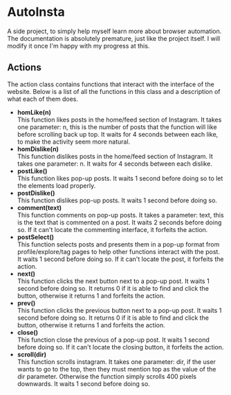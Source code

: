 # AutoInsta
A side project, to simply help myself learn more about browser automation. The documentation is absolutely premature, just like the project itself. I will modify it once I'm happy with my progress at this.

## Actions
The action class contains functions that interact with the interface of the website. Below is a list of all the functions in this class and a description of what each of them does.
<ul>
	<!-- <li><b></b></li> -->
	<li><b>homLike(n)</b></li>
	This function likes posts in the home/feed section of Instagram. It takes one parameter: n, this is the number of posts that the function will like before scrolling back up top. It waits for 4 seconds between each like, to make the activity seem more natural.
	<li><b>homDislike(n)</b></li>
	This function dislikes posts in the home/feed section of Instagram. It takes one parameter: n. It waits for 4 seconds between each dislike.
	<li><b>postLike()</b></li>
	This function likes pop-up posts. It waits 1 second before doing so to let the elements load properly.
	<li><b>postDislike()</b></li>
	This function dislikes pop-up posts. It waits 1 second before doing so.
	<li><b>comment(text)</b></li>
	This function comments on pop-up posts. It takes a parameter: text, this is the text that is commented on a post. It waits 2 seconds before doing so. If it can't locate the commenting interface, it forfeits the action.
	<li><b>postSelect()</b></li>
	This function selects posts and presents them in a pop-up format from profile/explore/tag pages to help other functions interact with the post. It waits 1 second before doing so. If it can't locate the post, it forfeits the action.
	<li><b>next()</b></li>
	This function clicks the next button next to a pop-up post. It waits 1 second before doing so. It returns 0 if it is able to find and click the button, otherwise it returns 1 and forfeits the action.
	<li><b>prev()</b></li>
	This function clicks the previous button next to a pop-up post. It waits 1 second before doing so. It returns 0 if it is able to find and click the button, otherwise it returns 1 and forfeits the action.
	<li><b>close()</b></li>
	This function close the previous of a pop-up post. It waits 1 second before doing so. If it can't locate the closing button, it forfeits the action.
	<li><b>scroll(dir)</b></li>
	This function scrolls instagram. It takes one parameter: dir, if the user wants to go to the top, then they must mention top as the value of the dir parameter. Otherwise the function simply scrolls 400 pixels downwards. It waits 1 second before doing so.
</ul>
